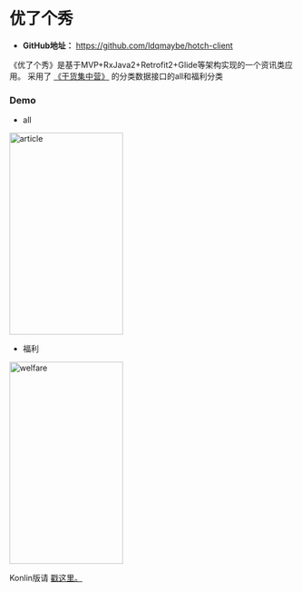 # 优了个秀
- **GitHub地址：** https://github.com/ldqmaybe/hotch-client

《优了个秀》是基于MVP+RxJava2+Retrofit2+Glide等架构实现的一个资讯类应用。
采用了 [《干货集中营》](http://gank.io/api) 的分类数据接口的all和福利分类

### Demo
- all
<p >
	<img src="https://github.com/ldqmaybe/hotch-client/blob/master/screenshot/article.png" alt="article"  width="200" height="356">
</p>

- 福利
<p >
	<img src="https://github.com/ldqmaybe/hotch-client/blob/master/screenshot/welfare.png" alt="welfare"  width="200" height="356">
</p>

Konlin版请 [戳这里。](https://github.com/ldqmaybe/kotlin-hotch-client)

